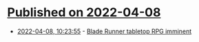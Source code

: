 # [Published on 2022-04-08](index.md)

* [2022-04-08, 10:23:55](https://news.ycombinator.com/item?id=30955306) - [Blade Runner tabletop RPG imminent](https://www.bladerunner-rpg.com/)
